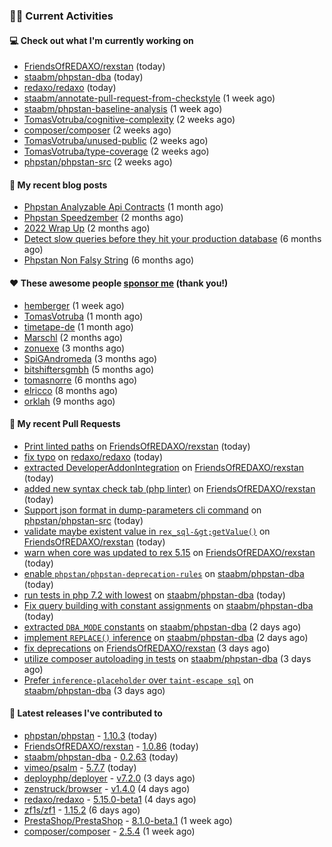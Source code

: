 ### 👨‍💻 Current Activities


#### 💻 Check out what I'm currently working on

- [FriendsOfREDAXO/rexstan](https://github.com/FriendsOfREDAXO/rexstan) (today)
- [staabm/phpstan-dba](https://github.com/staabm/phpstan-dba) (today)
- [redaxo/redaxo](https://github.com/redaxo/redaxo) (today)
- [staabm/annotate-pull-request-from-checkstyle](https://github.com/staabm/annotate-pull-request-from-checkstyle) (1 week ago)
- [staabm/phpstan-baseline-analysis](https://github.com/staabm/phpstan-baseline-analysis) (1 week ago)
- [TomasVotruba/cognitive-complexity](https://github.com/TomasVotruba/cognitive-complexity) (2 weeks ago)
- [composer/composer](https://github.com/composer/composer) (2 weeks ago)
- [TomasVotruba/unused-public](https://github.com/TomasVotruba/unused-public) (2 weeks ago)
- [TomasVotruba/type-coverage](https://github.com/TomasVotruba/type-coverage) (2 weeks ago)
- [phpstan/phpstan-src](https://github.com/phpstan/phpstan-src) (2 weeks ago)


#### 📜 My recent blog posts

- [Phpstan Analyzable Api Contracts](https://staabm.github.io/2022/12/29/phpstan-analyzable-api-contracts.html) (1 month ago)
- [Phpstan Speedzember](https://staabm.github.io/2022/12/23/phpstan-speedzember.html) (2 months ago)
- [2022 Wrap Up](https://staabm.github.io/2022/12/20/2022-wrap-up.html) (2 months ago)
- [Detect slow queries before they hit your production database](https://staabm.github.io/2022/08/16/phpstan-dba-query-plan-analysis.html) (6 months ago)
- [Phpstan Non Falsy String](https://staabm.github.io/2022/08/11/phpstan-non-falsy-string.html) (6 months ago)


#### ❤️ These awesome people [sponsor me](https://github.com/sponsors/staabm) (thank you!)

- [hemberger](https://github.com/hemberger) (1 week ago)
- [TomasVotruba](https://github.com/TomasVotruba) (1 month ago)
- [timetape-de](https://github.com/timetape-de) (1 month ago)
- [Marschl](https://github.com/Marschl) (2 months ago)
- [zonuexe](https://github.com/zonuexe) (3 months ago)
- [SpiGAndromeda](https://github.com/SpiGAndromeda) (3 months ago)
- [bitshiftersgmbh](https://github.com/bitshiftersgmbh) (5 months ago)
- [tomasnorre](https://github.com/tomasnorre) (6 months ago)
- [elricco](https://github.com/elricco) (8 months ago)
- [orklah](https://github.com/orklah) (9 months ago)


#### 🔨 My recent Pull Requests

- [Print linted paths](https://github.com/FriendsOfREDAXO/rexstan/pull/351) on [FriendsOfREDAXO/rexstan](https://github.com/FriendsOfREDAXO/rexstan) (today)
- [fix typo](https://github.com/redaxo/redaxo/pull/5607) on [redaxo/redaxo](https://github.com/redaxo/redaxo) (today)
- [extracted DeveloperAddonIntegration](https://github.com/FriendsOfREDAXO/rexstan/pull/350) on [FriendsOfREDAXO/rexstan](https://github.com/FriendsOfREDAXO/rexstan) (today)
- [added new syntax check tab (php linter)](https://github.com/FriendsOfREDAXO/rexstan/pull/349) on [FriendsOfREDAXO/rexstan](https://github.com/FriendsOfREDAXO/rexstan) (today)
- [Support json format in dump-parameters cli command](https://github.com/phpstan/phpstan-src/pull/2256) on [phpstan/phpstan-src](https://github.com/phpstan/phpstan-src) (today)
- [validate maybe existent value in `rex_sql-&gt;getValue()`](https://github.com/FriendsOfREDAXO/rexstan/pull/348) on [FriendsOfREDAXO/rexstan](https://github.com/FriendsOfREDAXO/rexstan) (today)
- [warn when core was updated to rex 5.15](https://github.com/FriendsOfREDAXO/rexstan/pull/347) on [FriendsOfREDAXO/rexstan](https://github.com/FriendsOfREDAXO/rexstan) (today)
- [enable `phpstan/phpstan-deprecation-rules`](https://github.com/staabm/phpstan-dba/pull/544) on [staabm/phpstan-dba](https://github.com/staabm/phpstan-dba) (today)
- [run tests in php 7.2 with lowest](https://github.com/staabm/phpstan-dba/pull/543) on [staabm/phpstan-dba](https://github.com/staabm/phpstan-dba) (today)
- [Fix query building with constant assignments](https://github.com/staabm/phpstan-dba/pull/542) on [staabm/phpstan-dba](https://github.com/staabm/phpstan-dba) (today)
- [extracted `DBA_MODE` constants](https://github.com/staabm/phpstan-dba/pull/540) on [staabm/phpstan-dba](https://github.com/staabm/phpstan-dba) (2 days ago)
- [implement `REPLACE()` inference](https://github.com/staabm/phpstan-dba/pull/539) on [staabm/phpstan-dba](https://github.com/staabm/phpstan-dba) (2 days ago)
- [fix deprecations](https://github.com/FriendsOfREDAXO/rexstan/pull/341) on [FriendsOfREDAXO/rexstan](https://github.com/FriendsOfREDAXO/rexstan) (3 days ago)
- [utilize composer autoloading in tests](https://github.com/staabm/phpstan-dba/pull/537) on [staabm/phpstan-dba](https://github.com/staabm/phpstan-dba) (3 days ago)
- [Prefer `inference-placeholder` over `taint-escape sql`](https://github.com/staabm/phpstan-dba/pull/536) on [staabm/phpstan-dba](https://github.com/staabm/phpstan-dba) (3 days ago)


#### 🔭 Latest releases I've contributed to

- [phpstan/phpstan](https://github.com/phpstan/phpstan) - [1.10.3](https://github.com/phpstan/phpstan/releases/tag/1.10.3) (today)
- [FriendsOfREDAXO/rexstan](https://github.com/FriendsOfREDAXO/rexstan) - [1.0.86](https://github.com/FriendsOfREDAXO/rexstan/releases/tag/1.0.86) (today)
- [staabm/phpstan-dba](https://github.com/staabm/phpstan-dba) - [0.2.63](https://github.com/staabm/phpstan-dba/releases/tag/0.2.63) (today)
- [vimeo/psalm](https://github.com/vimeo/psalm) - [5.7.7](https://github.com/vimeo/psalm/releases/tag/5.7.7) (today)
- [deployphp/deployer](https://github.com/deployphp/deployer) - [v7.2.0](https://github.com/deployphp/deployer/releases/tag/v7.2.0) (3 days ago)
- [zenstruck/browser](https://github.com/zenstruck/browser) - [v1.4.0](https://github.com/zenstruck/browser/releases/tag/v1.4.0) (4 days ago)
- [redaxo/redaxo](https://github.com/redaxo/redaxo) - [5.15.0-beta1](https://github.com/redaxo/redaxo/releases/tag/5.15.0-beta1) (4 days ago)
- [zf1s/zf1](https://github.com/zf1s/zf1) - [1.15.2](https://github.com/zf1s/zf1/releases/tag/1.15.2) (6 days ago)
- [PrestaShop/PrestaShop](https://github.com/PrestaShop/PrestaShop) - [8.1.0-beta.1](https://github.com/PrestaShop/PrestaShop/releases/tag/8.1.0-beta.1) (1 week ago)
- [composer/composer](https://github.com/composer/composer) - [2.5.4](https://github.com/composer/composer/releases/tag/2.5.4) (1 week ago)
